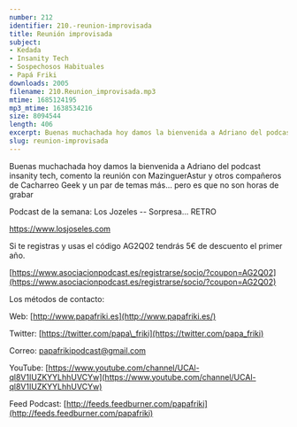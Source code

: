 ```yaml
---
number: 212
identifier: 210.-reunion-improvisada
title: Reunión improvisada
subject:
- Kedada
- Insanity Tech
- Sospechosos Habituales
- Papá Friki
downloads: 2005
filename: 210.Reunion_improvisada.mp3
mtime: 1685124195
mp3_mtime: 1638534216
size: 8094544
length: 406
excerpt: Buenas muchachada hoy damos la bienvenida a Adriano del podcast insanity tech, comento la reunión con MazinguerAstur y otros compañeros de Cacharreo Geek y un par de temas más... pero es que no son horas de grabar
slug: reunion-improvisada
---
```

Buenas muchachada hoy damos la bienvenida a Adriano del podcast insanity tech, comento la reunión con MazinguerAstur y otros compañeros de Cacharreo Geek y un par de temas más... pero es que no son horas de grabar

Podcast de la semana: Los Jozeles -- Sorpresa... RETRO

https://www.losjoseles.com

Si te registras y usas el código AG2Q02 tendrás 5€ de descuento el primer año.

[https://www.asociacionpodcast.es/registrarse/socio/?coupon=AG2Q02](https://www.asociacionpodcast.es/registrarse/socio/?coupon=AG2Q02)

Los métodos de contacto:

Web: [http://www.papafriki.es](http://www.papafriki.es/)

Twitter: [https://twitter.com/papa\_friki](https://twitter.com/papa_friki)

Correo: [papafrikipodcast@gmail.com](https://archive.org/details/papafrikipodast@gmail.com)

YouTube: [https://www.youtube.com/channel/UCAl-ql8V1IUZKYYLhhUVCYw](https://www.youtube.com/channel/UCAl-ql8V1IUZKYYLhhUVCYw)

Feed Podcast: [http://feeds.feedburner.com/papafriki](http://feeds.feedburner.com/papafriki)